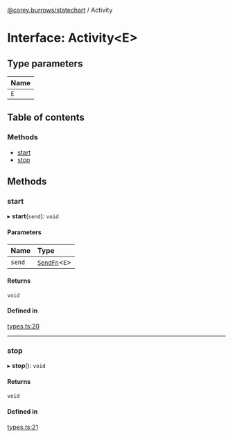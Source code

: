 [@corey.burrows/statechart](../README.md) / Activity

# Interface: Activity<E\>

## Type parameters

| Name |
| :------ |
| `E` |

## Table of contents

### Methods

- [start](Activity.md#start)
- [stop](Activity.md#stop)

## Methods

### start

▸ **start**(`send`): `void`

#### Parameters

| Name | Type |
| :------ | :------ |
| `send` | [`SendFn`](../README.md#sendfn)<`E`\> |

#### Returns

`void`

#### Defined in

[types.ts:20](https://github.com/burrows/statechart/blob/8529b0f/src/types.ts#L20)

___

### stop

▸ **stop**(): `void`

#### Returns

`void`

#### Defined in

[types.ts:21](https://github.com/burrows/statechart/blob/8529b0f/src/types.ts#L21)
